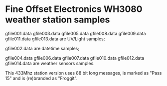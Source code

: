 
Fine Offset Electronics WH3080 weather station samples
======================================================

gfile001.data 
gfile003.data 
gfile005.data
gfile008.data
gfile009.data
gfile011.data
gfile013.data
are UV/Light samples;

gfile002.data are datetime samples;

gfile004.data 
gfile006.data
gfile007.data
gfile010.data
gfile012.data
gfile014.data
are weather sensors samples.

This 433Mhz station version uses 88 bit long messages, is marked as "Pass 15" and is (re)branded as "Froggit".

